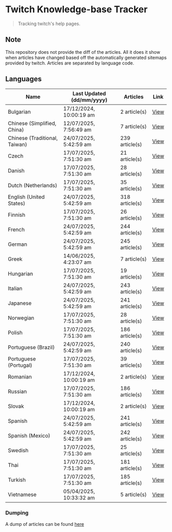 # Twitch Knowledge-base Tracker
> Tracking twitch's help pages. 

## Note
This repository does not provide the diff of the articles. All it does it show when articles have changed based
off the automatically generated sitemaps provided by twitch. Articles are separated by language code.

## Languages

| Name                          | Last Updated (dd/mm/yyyy) | Articles       | Link                   |
|-------------------------------|---------------------------|----------------|------------------------|
| Bulgarian                     | 17/12/2024, 10:00:19 am   | 2 article(s)   | [View](docs/bg.md)     |
| Chinese (Simplified, China)   | 12/07/2025, 7:56:49 am    | 7 article(s)   | [View](docs/zh_CN.md)  |
| Chinese (Traditional, Taiwan) | 24/07/2025, 5:42:59 am    | 239 article(s) | [View](docs/zh_TW.md)  |
| Czech                         | 17/07/2025, 7:51:30 am    | 21 article(s)  | [View](docs/cs.md)     |
| Danish                        | 17/07/2025, 7:51:30 am    | 28 article(s)  | [View](docs/da.md)     |
| Dutch (Netherlands)           | 17/07/2025, 7:51:30 am    | 35 article(s)  | [View](docs/nl_NL.md)  |
| English (United States)       | 24/07/2025, 5:42:59 am    | 318 article(s) | [View](docs/en_US.md)  |
| Finnish                       | 17/07/2025, 7:51:30 am    | 26 article(s)  | [View](docs/fi.md)     |
| French                        | 24/07/2025, 5:42:59 am    | 244 article(s) | [View](docs/fr.md)     |
| German                        | 24/07/2025, 5:42:59 am    | 245 article(s) | [View](docs/de.md)     |
| Greek                         | 14/06/2025, 4:23:07 am    | 7 article(s)   | [View](docs/el.md)     |
| Hungarian                     | 17/07/2025, 7:51:30 am    | 19 article(s)  | [View](docs/hu.md)     |
| Italian                       | 24/07/2025, 5:42:59 am    | 243 article(s) | [View](docs/it.md)     |
| Japanese                      | 24/07/2025, 5:42:59 am    | 241 article(s) | [View](docs/ja.md)     |
| Norwegian                     | 17/07/2025, 7:51:30 am    | 28 article(s)  | [View](docs/no.md)     |
| Polish                        | 17/07/2025, 7:51:30 am    | 186 article(s) | [View](docs/pl.md)     |
| Portuguese (Brazil)           | 24/07/2025, 5:42:59 am    | 240 article(s) | [View](docs/pt_BR.md)  |
| Portuguese (Portugal)         | 17/07/2025, 7:51:30 am    | 39 article(s)  | [View](docs/pt_PT.md)  |
| Romanian                      | 17/12/2024, 10:00:19 am   | 2 article(s)   | [View](docs/ro.md)     |
| Russian                       | 17/07/2025, 7:51:30 am    | 186 article(s) | [View](docs/ru.md)     |
| Slovak                        | 17/12/2024, 10:00:19 am   | 2 article(s)   | [View](docs/sk.md)     |
| Spanish                       | 24/07/2025, 5:42:59 am    | 241 article(s) | [View](docs/es.md)     |
| Spanish (Mexico)              | 24/07/2025, 5:42:59 am    | 242 article(s) | [View](docs/es_MX.md)  |
| Swedish                       | 17/07/2025, 7:51:30 am    | 25 article(s)  | [View](docs/sv.md)     |
| Thai                          | 17/07/2025, 7:51:30 am    | 181 article(s) | [View](docs/th.md)     |
| Turkish                       | 17/07/2025, 7:51:30 am    | 185 article(s) | [View](docs/tr.md)     |
| Vietnamese                    | 05/04/2025, 10:33:32 am   | 5 article(s)   | [View](docs/vi.md)     |

### Dumping
A dump of articles can be found [here](docs/RAW.md)